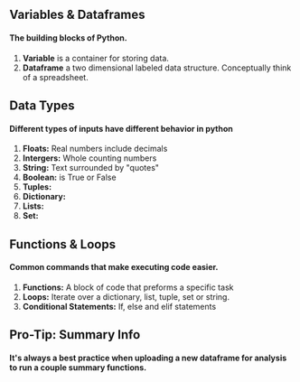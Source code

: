
## Variables & Dataframes 

#### The building blocks of Python. 
1. **Variable** is a container for storing data. 
2. **Dataframe** a two dimensional labeled data structure. Conceptually think of a spreadsheet. 

## Data Types 

#### Different types of inputs have different behavior in python

1. **Floats:** Real numbers include decimals 
2. **Intergers:** Whole counting numbers  
3. **String:** Text surrounded by "quotes"
4. **Boolean:** is True or False 
5. **Tuples:**
6. **Dictionary:**
7. **Lists:**
8. **Set:** 

## Functions & Loops 

#### Common commands that make executing code easier. 
1. **Functions:** A block of code that preforms a specific task  
2. **Loops:** Iterate over a dictionary, list, tuple, set or string. 
3. **Conditional Statements:** If, else and elif statements
  
## Pro-Tip: Summary Info 

#### It's always a best practice when uploading a new dataframe for analysis to run a couple summary functions. 
